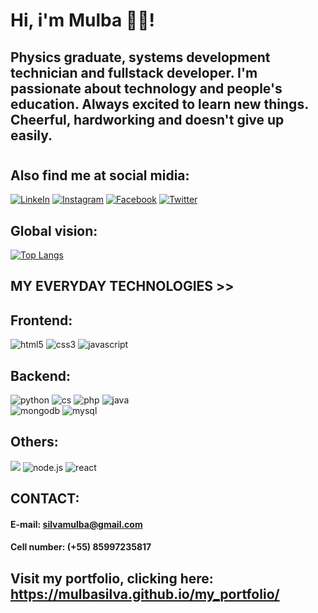 <!-- The three asterisk mean h3  -->
# Hi, i'm Mulba 🖐🏿! 
## Physics graduate, systems development technician and fullstack developer. I'm passionate about technology and people's education. Always excited to learn new things. Cheerful, hardworking and doesn't give up easily.
## 
#
<!-- [![Name badge](here, put the button model link - badge)](here, put where it will be taken when clicked) -->
## Also find me at social midia:

[![LinkeIn](https://img.shields.io/badge/LinkedIn-0077B5?style=for-the-badge&logo=linkedin&logoColor=white)](https://www.linkedin.com/in/mulba-jo%C3%A3ozinho-da-silva-899643258/)
[![Instagram](https://img.shields.io/badge/Instagram-E4405F?style=for-the-badge&logo=instagram&logoColor=white)](https://www.instagram.com/dideus18/)
[![Facebook](https://img.shields.io/badge/Facebook-1877F2?style=for-the-badge&logo=facebook&logoColor=white)](https://www.facebook.com/dideus.dasilva)
[![Twitter](https://img.shields.io/badge/Twitter-1DA1F2?style=for-the-badge&logo=twitter&logoColor=white)](https://twitter.com/dideusdasilva)
##
## Global vision:
[![Top Langs](https://github-readme-stats.vercel.app/api/top-langs/?username=mulbasilva)](https://github.com/anuraghazra/github-readme-stats)
##
## MY EVERYDAY TECHNOLOGIES >>
## Frontend:
<!-- In src put the link badge -->
<div style="display: inline_block">
    <img style="align: center" src="https://img.shields.io/badge/HTML5-E34F26?style=for-the-badge&logo=html5&logoColor=white" alt="html5"/> 
    <img style="align: center" src="https://img.shields.io/badge/CSS3-1572B6?style=for-the-badge&logo=css3&logoColor=white" alt="css3"/> 
    <img style="align: center" src="https://img.shields.io/badge/JavaScript-F7DF1E?style=for-the-badge&logo=javascript&logoColor=black" alt="javascript"/>  
</div>

## Backend:
<div style="display: inline_block"> 
    <img style="align: center" src="https://img.shields.io/badge/Python-14354C?style=for-the-badge&logo=python&logoColor=white" alt="python" alt="python"/> 
    <img style="align: center" src="https://img.shields.io/badge/C%23-239120?style=for-the-badge&logo=c-sharp&logoColor=white" alt="cs"/> 
    <img style="align: center" src="https://img.shields.io/badge/PHP-777BB4?style=for-the-badge&logo=php&logoColor=white" alt="php"/> 
    <img style="align: center" src="https://img.shields.io/badge/Java-ED8B00?style=for-the-badge&logo=openjdk&logoColor=white" alt="java"/> 
</div>
<div style="display: inline_block">
    <img style="align: center" src="https://img.shields.io/badge/MongoDB-4EA94B?style=for-the-badge&logo=mongodb&logoColor=white" alt="mongodb"/> 
    <img style="align: center" src="https://img.shields.io/badge/MySQL-00000F?style=for-the-badge&logo=mysql&logoColor=white" alt="mysql"/>  
</div>


## Others:
<div style="display: inline_block">
    <img style="align: center" src="https://img.shields.io/badge/Django-092E20?style=for-the-badge&logo=django&logoColor=white"/>
    <img style="align: center" src="https://img.shields.io/badge/Node.js-43853D?style=for-the-badge&logo=node.js&logoColor=white" alt="node.js"/>
    <img style="align: center" src="https://img.shields.io/badge/react-0E0629?style=for-the-badge&logo=react&logoColor=white" alt="react"/>
</div>


## CONTACT:
#### E-mail: silvamulba@gmail.com
#### Cell number: (+55) 85997235817

##
##
## Visit my portfolio, clicking here: https://mulbasilva.github.io/my_portfolio/
